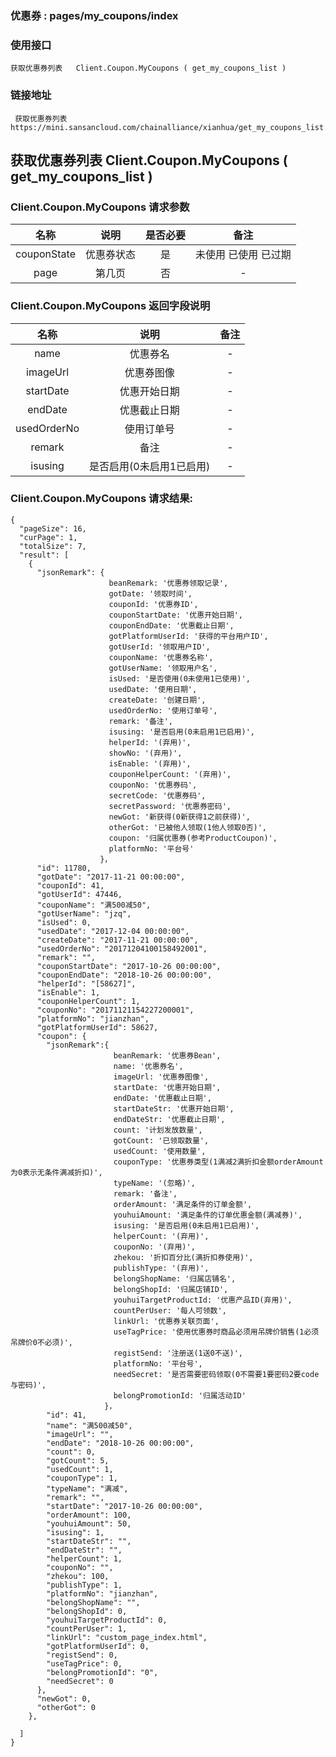 ### 优惠券 :   pages/my_coupons/index

### 使用接口

    获取优惠券列表   Client.Coupon.MyCoupons ( get_my_coupons_list )

### 链接地址

     获取优惠券列表 https://mini.sansancloud.com/chainalliance/xianhua/get_my_coupons_list.html

##  获取优惠券列表   Client.Coupon.MyCoupons ( get_my_coupons_list )
###   Client.Coupon.MyCoupons 请求参数

|名称|说明|是否必要|备注
|:---:|:---:|:---:|:---:|
|couponState|优惠券状态|是|未使用 已使用 已过期
|page|第几页|否|-

###  Client.Coupon.MyCoupons 返回字段说明

|名称|说明|备注
|:---:|:---:|:---:|
|name|优惠券名|-
|imageUrl|优惠券图像|-
|startDate|优惠开始日期|-
|endDate|优惠截止日期|-
|usedOrderNo|使用订单号|-
|remark|备注|-
|isusing|是否启用(0未启用1已启用)|-

###  Client.Coupon.MyCoupons  请求结果:

    {
      "pageSize": 16,
      "curPage": 1,
      "totalSize": 7,
      "result": [
        {
          "jsonRemark": {
                          beanRemark: '优惠券领取记录',
                          gotDate: '领取时间',
                          couponId: '优惠券ID',
                          couponStartDate: '优惠开始日期',
                          couponEndDate: '优惠截止日期',
                          gotPlatformUserId: '获得的平台用户ID',
                          gotUserId: '领取用户ID',
                          couponName: '优惠券名称',
                          gotUserName: '领取用户名',
                          isUsed: '是否使用(0未使用1已使用)',
                          usedDate: '使用日期',
                          createDate: '创建日期',
                          usedOrderNo: '使用订单号',
                          remark: '备注',
                          isusing: '是否启用(0未启用1已启用)',
                          helperId: '(弃用)',
                          showNo: '(弃用)',
                          isEnable: '(弃用)',
                          couponHelperCount: '(弃用)',
                          couponNo: '优惠券码',
                          secretCode: '优惠券码',
                          secretPassword: '优惠券密码',
                          newGot: '新获得(0新获得1之前获得)',
                          otherGot: '已被他人领取(1他人领取0否)',
                          coupon: '归属优惠券(参考ProductCoupon)',
                          platformNo: '平台号'
                        }，
          "id": 11780,
          "gotDate": "2017-11-21 00:00:00",
          "couponId": 41,
          "gotUserId": 47446,
          "couponName": "满500减50",
          "gotUserName": "jzq",
          "isUsed": 0,
          "usedDate": "2017-12-04 00:00:00",
          "createDate": "2017-11-21 00:00:00",
          "usedOrderNo": "20171204100158492001",
          "remark": "",
          "couponStartDate": "2017-10-26 00:00:00",
          "couponEndDate": "2018-10-26 00:00:00",
          "helperId": "[58627]",
          "isEnable": 1,
          "couponHelperCount": 1,
          "couponNo": "20171121154227200001",
          "platformNo": "jianzhan",
          "gotPlatformUserId": 58627,
          "coupon": {
            "jsonRemark":{
                           beanRemark: '优惠券Bean',
                           name: '优惠券名',
                           imageUrl: '优惠券图像',
                           startDate: '优惠开始日期',
                           endDate: '优惠截止日期',
                           startDateStr: '优惠开始日期',
                           endDateStr: '优惠截止日期',
                           count: '计划发放数量',
                           gotCount: '已领取数量',
                           usedCount: '使用数量',
                           couponType: '优惠券类型(1满减2满折扣金额orderAmount为0表示无条件满减折扣)',
                           typeName: '(忽略)',
                           remark: '备注',
                           orderAmount: '满足条件的订单金额',
                           youhuiAmount: '满足条件的订单优惠金额(满减券)',
                           isusing: '是否启用(0未启用1已启用)',
                           helperCount: '(弃用)',
                           couponNo: '(弃用)',
                           zhekou: '折扣百分比(满折扣券使用)',
                           publishType: '(弃用)',
                           belongShopName: '归属店铺名',
                           belongShopId: '归属店铺ID',
                           youhuiTargetProductId: '优惠产品ID(弃用)',
                           countPerUser: '每人可领数',
                           linkUrl: '优惠券关联页面',
                           useTagPrice: '使用优惠券时商品必须用吊牌价销售(1必须吊牌价0不必须)',
                           registSend: '注册送(1送0不送)',
                           platformNo: '平台号',
                           needSecret: '是否需要密码领取(0不需要1要密码2要code与密码)',
                           belongPromotionId: '归属活动ID'
                         }，
            "id": 41,
            "name": "满500减50",
            "imageUrl": "",
            "endDate": "2018-10-26 00:00:00",
            "count": 0,
            "gotCount": 5,
            "usedCount": 1,
            "couponType": 1,
            "typeName": "满减",
            "remark": "",
            "startDate": "2017-10-26 00:00:00",
            "orderAmount": 100,
            "youhuiAmount": 50,
            "isusing": 1,
            "startDateStr": "",
            "endDateStr": "",
            "helperCount": 1,
            "couponNo": "",
            "zhekou": 100,
            "publishType": 1,
            "platformNo": "jianzhan",
            "belongShopName": "",
            "belongShopId": 0,
            "youhuiTargetProductId": 0,
            "countPerUser": 1,
            "linkUrl": "custom_page_index.html",
            "gotPlatformUserId": 0,
            "registSend": 0,
            "useTagPrice": 0,
            "belongPromotionId": "0",
            "needSecret": 0
          },
          "newGot": 0,
          "otherGot": 0
        },

      ]
    }